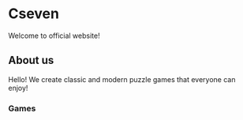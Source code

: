 # Cseven
Welcome to official website!

## About us
Hello! We create classic and modern puzzle games that everyone can enjoy!

### Games

